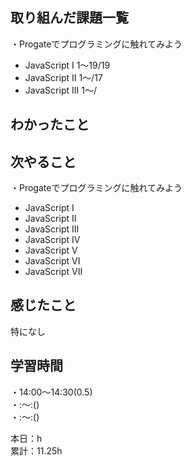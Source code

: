 ## 取り組んだ課題一覧
・Progateでプログラミングに触れてみよう
- JavaScript I 1〜19/19
- JavaScript II 1〜/17
- JavaScript III 1〜/

## わかったこと　　


## 次やること　　
・Progateでプログラミングに触れてみよう 
- JavaScript I
- JavaScript II
- JavaScript III
- JavaScript IV
- JavaScript V
- JavaScript VI
- JavaScript VII

## 感じたこと
特になし

## 学習時間
・14:00〜14:30(0.5)  
・:〜:()  
・:〜:()  

本日：h  
累計：11.25h


